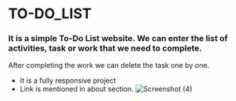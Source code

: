 # TO-DO_LIST
### It is a simple To-Do List website. We can enter the list of activities, task or work that we need to complete.
After completing the work we can delete the task one by one. 
- It is a fully responsive project
- Link is mentioned in about section.
![Screenshot (4)](https://github.com/Sunanda01/To-Do_List/assets/97533515/a5797300-475b-49f6-aed6-abcdff87ddf3)

